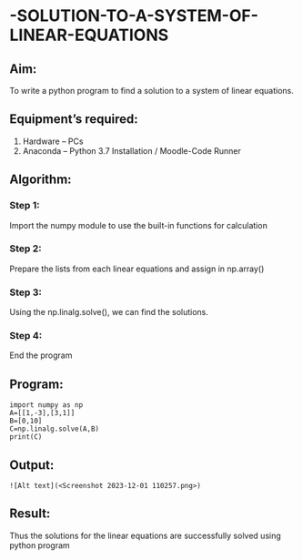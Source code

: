# -SOLUTION-TO-A-SYSTEM-OF-LINEAR-EQUATIONS
## Aim:
To write a python program to find a solution to a system of linear equations.
## Equipment’s required:
1. 	Hardware – PCs
2. 	Anaconda – Python 3.7 Installation / Moodle-Code Runner
## Algorithm:
### Step 1: 
Import the numpy module to use the built-in functions for calculation
### Step 2: 
Prepare the lists from each linear equations and assign in np.array()
### Step 3: 
Using the np.linalg.solve(), we can find the solutions.
### Step 4: 
End the program
## Program:
``````
import numpy as np
A=[[1,-3],[3,1]]
B=[0,10]
C=np.linalg.solve(A,B)
print(C)
``````
## Output:
````
![Alt text](<Screenshot 2023-12-01 110257.png>)
`````
## Result: 
Thus the solutions for the linear equations are successfully solved using python program

